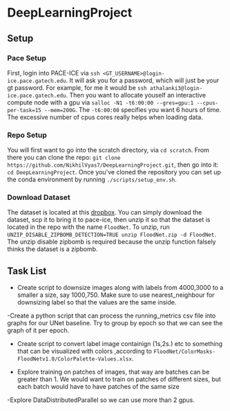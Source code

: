 # DeepLearningProject



## Setup

### Pace Setup

First, login into PACE-ICE via `ssh <GT_USERNAME>@login-ice.pace.gatech.edu`. It will ask you for a password, which will just be your gt password. For example, for me it would be `ssh athalanki3@login-ice.pace.gatech.edu`. Then you want to allocate youself an interactive compute node with a gpu via `salloc -N1 -t6:00:00 --gres=gpu:1 --cpus-per-task=15 --mem=200G`. The `-t6:00:00` specifies you want 6 hours of time. The excessive number of cpus cores really helps when loading data.

### Repo Setup

You will first want to go into the scratch directory, via `cd scratch`. From there you can clone the repo: `git clone https://github.com/NikhilVyas7/DeepLearningProject.git`, then go into it: `cd DeepLearningProject`. Once you've cloned the repository you can set up the conda
environment by running `./scripts/setup_env.sh`.

### Download Dataset

The dataset is located at this [dropbox](https://www.dropbox.com/scl/fo/k33qdif15ns2qv2jdxvhx/ANGaa8iPRhvlrvcKXjnmNRc?rlkey=ao2493wzl1cltonowjdbrnp7f&e=2&dl=0). You can simply download the dataset, scp it to bring it to pace-ice, then unzip it so that the
dataset is located in the repo with the name `FloodNet`. To unzip, run 
`UNZIP_DISABLE_ZIPBOMB_DETECTION=TRUE unzip FloodNet.zip -d FloodNet`. The unzip disable zipbomb is required because the unzip function falsely
thinks the dataset is a zipbomb.


## Task List


- Create script to downsize images along with labels from 4000,3000 to a smaller a size, say 1000,750. Make sure to use
    nearest_neighbour for downsizing label so that the values are the same inside.

-Create a python script that can process the running_metrics csv file into graphs for our UNet baseline. Try to group
    by epoch so that we can see the graph of it per epoch.

- Create script to convert label image containign (1s,2s.) etc to something that can be visualized with colors ,according to `FloodNet/ColorMasks-FloodNetv1.0/ColorPalette-Values.xlsx`.

- Explore training on patches of images, that way are batches can be greater than 1. We would want to train on patches of 
  different sizes, but each batch would have to have patches of the same size

-Explore DataDistributedParallel so we can use more than 2 gpus.






